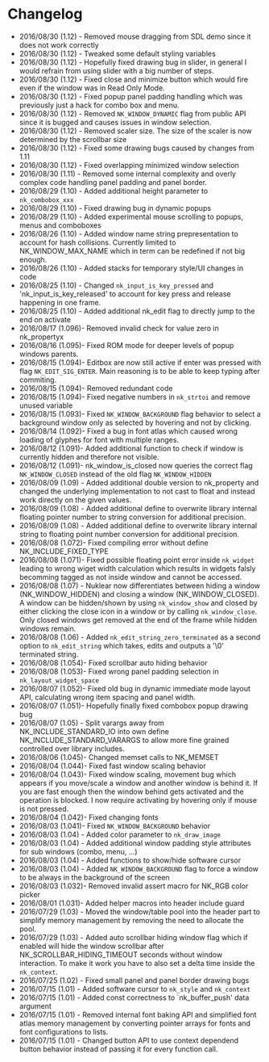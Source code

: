 # Changelog

- 2016/08/30 (1.12) - Removed mouse dragging from SDL demo since it does not work correctly
- 2016/08/30 (1.12) - Tweaked some default styling variables
- 2016/08/30 (1.12) - Hopefully fixed drawing bug in slider, in general I would
                        refrain from using slider with a big number of steps.
- 2016/08/30 (1.12) - Fixed close and minimize button which would fire even if the
                        window was in Read Only Mode.
- 2016/08/30 (1.12) - Fixed popup panel padding handling which was previously just
                        a hack for combo box and menu.
- 2016/08/30 (1.12) - Removed `NK_WINDOW_DYNAMIC` flag from public API since
                        it is bugged and causes issues in window selection.
- 2016/08/30 (1.12) - Removed scaler size. The size of the scaler is now
                        determined by the scrollbar size
- 2016/08/30 (1.12) - Fixed some drawing bugs caused by changes from 1.11
- 2016/08/30 (1.12) - Fixed overlapping minimized window selection
- 2016/08/30 (1.11) - Removed some internal complexity and overly complex code
                        handling panel padding and panel border.
- 2016/08/29 (1.10) - Added additional height parameter to `nk_combobox_xxx`
- 2016/08/29 (1.10) - Fixed drawing bug in dynamic popups
- 2016/08/29 (1.10) - Added experimental mouse scrolling to popups, menus and comboboxes
- 2016/08/26 (1.10) - Added window name string prepresentation to account for
                        hash collisions. Currently limited to NK_WINDOW_MAX_NAME
                        which in term can be redefined if not big enough.
- 2016/08/26 (1.10) - Added stacks for temporary style/UI changes in code
- 2016/08/25 (1.10) - Changed `nk_input_is_key_pressed` and 'nk_input_is_key_released'
                        to account for key press and release happening in one frame.
- 2016/08/25 (1.10) - Added additional nk_edit flag to directly jump to the end on activate
- 2016/08/17 (1.096)- Removed invalid check for value zero in nk_propertyx
- 2016/08/16 (1.095)- Fixed ROM mode for deeper levels of popup windows parents.
- 2016/08/15 (1.094)- Editbox are now still active if enter was pressed with flag
                        `NK_EDIT_SIG_ENTER`. Main reasoning is to be able to keep
                        typing after commiting.
- 2016/08/15 (1.094)- Removed redundant code
- 2016/08/15 (1.094)- Fixed negative numbers in `nk_strtoi` and remove unused variable
- 2016/08/15 (1.093)- Fixed `NK_WINDOW_BACKGROUND` flag behavior to select a background
                        window only as selected by hovering and not by clicking.
- 2016/08/14 (1.092)- Fixed a bug in font atlas which caused wrong loading
                        of glyphes for font with multiple ranges.
- 2016/08/12 (1.091)- Added additional function to check if window is currently
                        hidden and therefore not visible.
- 2016/08/12 (1.091)- nk_window_is_closed now queries the correct flag `NK_WINDOW_CLOSED`
                        instead of the old flag `NK_WINDOW_HIDDEN`
- 2016/08/09 (1.09) - Added additional double version to nk_property and changed
                        the underlying implementation to not cast to float and instead
                        work directly on the given values.
- 2016/08/09 (1.08) - Added additional define to overwrite library internal
                        floating pointer number to string conversion for additional
                        precision.
- 2016/08/09 (1.08) - Added additional define to overwrite library internal
                        string to floating point number conversion for additional
                        precision.
- 2016/08/08 (1.072)- Fixed compiling error without define NK_INCLUDE_FIXED_TYPE
- 2016/08/08 (1.071)- Fixed possible floating point error inside `nk_widget` leading
                        to wrong wiget width calculation which results in widgets falsly
                        becomming tagged as not inside window and cannot be accessed.
- 2016/08/08 (1.07) - Nuklear now differentiates between hiding a window (NK_WINDOW_HIDDEN) and
                        closing a window (NK_WINDOW_CLOSED). A window can be hidden/shown
                        by using `nk_window_show` and closed by either clicking the close
                        icon in a window or by calling `nk_window_close`. Only closed
                        windows get removed at the end of the frame while hidden windows
                        remain.
- 2016/08/08 (1.06) - Added `nk_edit_string_zero_terminated` as a second option to
                        `nk_edit_string` which takes, edits and outputs a '\0' terminated string.
- 2016/08/08 (1.054)- Fixed scrollbar auto hiding behavior
- 2016/08/08 (1.053)- Fixed wrong panel padding selection in `nk_layout_widget_space`
- 2016/08/07 (1.052)- Fixed old bug in dynamic immediate mode layout API, calculating
                        wrong item spacing and panel width.
- 2016/08/07 (1.051)- Hopefully finally fixed combobox popup drawing bug
- 2016/08/07 (1.05) - Split varargs away from NK_INCLUDE_STANDARD_IO into own
                        define NK_INCLUDE_STANDARD_VARARGS to allow more fine
                        grained controlled over library includes.
- 2016/08/06 (1.045)- Changed memset calls to NK_MEMSET
- 2016/08/04 (1.044)- Fixed fast window scaling behavior
- 2016/08/04 (1.043)- Fixed window scaling, movement bug which appears if you
                        move/scale a window and another window is behind it.
                        If you are fast enough then the window behind gets activated
                        and the operation is blocked. I now require activating
                        by hovering only if mouse is not pressed.
- 2016/08/04 (1.042)- Fixed changing fonts
- 2016/08/03 (1.041)- Fixed `NK_WINDOW_BACKGROUND` behavior
- 2016/08/03 (1.04) - Added color parameter to `nk_draw_image`
- 2016/08/03 (1.04) - Added additional window padding style attributes for
                        sub windows (combo, menu, ...)
- 2016/08/03 (1.04) - Added functions to show/hide software cursor
- 2016/08/03 (1.04) - Added `NK_WINDOW_BACKGROUND` flag to force a window
                        to be always in the background of the screen
- 2016/08/03 (1.032)- Removed invalid assert macro for NK_RGB color picker
- 2016/08/01 (1.031)- Added helper macros into header include guard
- 2016/07/29 (1.03) - Moved the window/table pool into the header part to
                        simplify memory management by removing the need to
                        allocate the pool.
- 2016/07/29 (1.03) - Added auto scrollbar hiding window flag which if enabled
                        will hide the window scrollbar after NK_SCROLLBAR_HIDING_TIMEOUT
                        seconds without window interaction. To make it work
                        you have to also set a delta time inside the `nk_context`.
- 2016/07/25 (1.02) - Fixed small panel and panel border drawing bugs
- 2016/07/15 (1.01) - Added software cursor to `nk_style` and `nk_context`
- 2016/07/15 (1.01) - Added const correctness to `nk_buffer_push' data argument
- 2016/07/15 (1.01) - Removed internal font baking API and simplified
                        font atlas memory management by converting pointer
                        arrays for fonts and font configurations to lists.
- 2016/07/15 (1.01) - Changed button API to use context dependend button
                        behavior instead of passing it for every function call.

